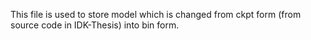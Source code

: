 This file is used to store model which is changed from ckpt form (from source code in IDK-Thesis) into bin form.
